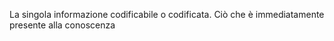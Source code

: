 La singola informazione codificabile o codificata. Ciò che è immediatamente presente alla conoscenza
